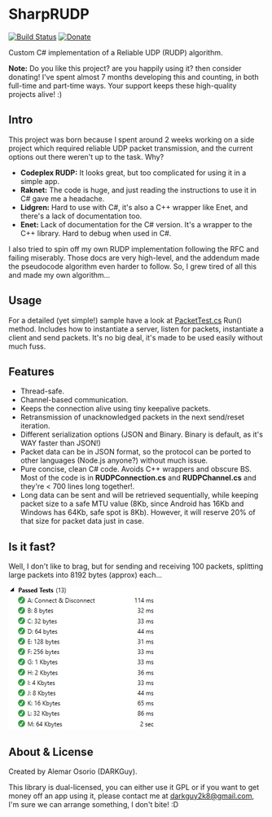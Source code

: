 # SharpRUDP

[![Build Status](https://travis-ci.org/darkguy2008/SharpRUDP.svg?branch=master)](https://travis-ci.org/darkguy2008/SharpRUDP) [![Donate](https://img.shields.io/badge/Donate-PayPal-green.svg)](https://www.paypal.com/cgi-bin/webscr?cmd=_s-xclick&hosted_button_id=ZBPVPGSVB3D86)

Custom C# implementation of a Reliable UDP (RUDP) algorithm.

**Note:** Do you like this project? are you happily using it? then consider donating! I've spent almost 7 months developing this and counting, in both full-time and part-time ways. Your support keeps these high-quality projects alive! :)

## Intro

This project was born because I spent around 2 weeks working on a side project which required reliable UDP packet transmission, and the current options out there weren't up to the task. Why?

- **Codeplex RUDP:** It looks great, but too complicated for using it in a simple app.
- **Raknet:** The code is huge, and just reading the instructions to use it in C# gave me a headache.
- **Lidgren:** Hard to use with C#, it's also a C++ wrapper like Enet, and there's a lack of documentation too.
- **Enet:** Lack of documentation for the C# version. It's a wrapper to the C++ library. Hard to debug when used in C#.

I also tried to spin off my own RUDP implementation following the RFC and failing miserably. Those docs are very high-level, and the addendum made the pseudocode algorithm even harder to follow. So, I grew tired of all this and made my own algorithm...

## Usage

For a detailed (yet simple!) sample have a look at [PacketTest.cs](SharpRUDP/SharpRUDP.Test/Tests/PacketTest.cs) Run() method. Includes how to instantiate a server, listen for packets, instantiate a client and send packets. It's no big deal, it's made to be used easily without much fuss.

## Features

- Thread-safe.
- Channel-based communication.
- Keeps the connection alive using tiny keepalive packets.
- Retransmission of unacknowledged packets in the next send/reset iteration.
- Different serialization options (JSON and Binary. Binary is default, as it's WAY faster than JSON!)
- Packet data can be in JSON format, so the protocol can be ported to other languages (Node.js anyone?) without much issue.
- Pure concise, clean C# code. Avoids C++ wrappers and obscure BS. Most of the code is in **RUDPConnection.cs** and **RUDPChannel.cs** and they're < 700 lines long together!.
- Long data can be sent and will be retrieved sequentially, while keeping packet size to a safe MTU value (8Kb, since Android has 16Kb and Windows has 64Kb, safe spot is 8Kb). However, it will reserve 20% of that size for packet data just in case.

## Is it fast?

Well, I don't like to brag, but for sending and receiving 100 packets, splitting large packets into 8192 bytes (approx) each...

![Test Run times](testrun.PNG)

## About & License

Created by Alemar Osorio (DARKGuy).

This library is dual-licensed, you can either use it GPL or if you want to get money off an app using it, please contact me at darkguy2k8@gmail.com, I'm sure we can arrange something, I don't bite! :D
